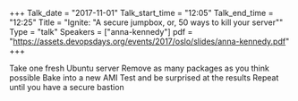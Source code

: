 +++
Talk_date = "2017-11-01"
Talk_start_time = "12:05"
Talk_end_time = "12:25"
Title = "Ignite: \"A secure jumpbox, or, 50 ways to kill your server\""
Type = "talk"
Speakers = ["anna-kennedy"]
pdf = "https://assets.devopsdays.org/events/2017/oslo/slides/anna-kennedy.pdf"
+++

Take one fresh Ubuntu server
Remove as many packages as you think possible
Bake into a new AMI
Test and be surprised at the results
Repeat until you have a secure bastion

